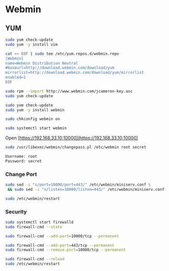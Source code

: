 # Webmin

## YUM

```sh
sudo yum check-update
sudo yum -y install vim
```

```sh
cat << EOF | sudo tee /etc/yum.repos.d/webmin.repo
[Webmin]
name=Webmin Distribution Neutral
#baseurl=http://download.webmin.com/download/yum
mirrorlist=http://download.webmin.com/download/yum/mirrorlist
enabled=1
EOF
```

```sh
sudo rpm --import http://www.webmin.com/jcameron-key.asc
sudo yum check-update
```

```sh
sudo yum check-update
sudo yum -y install webmin
```

```sh
sudo chkconfig webmin on
```

```sh
sudo systemctl start webmin
```

Open [https://192.168.33.10:10000](https://192.168.33.10:10000)

```sh
sudo /usr/libexec/webmin/changepass.pl /etc/webmin root secret
```

```txt
Username: root
Password: secret
```

### Change Port

```sh
sudo sed -i "s/port=10000/port=443/" /etc/webmin/miniserv.conf \
 && sudo sed -i "s/listen=10000/listen=443/" /etc/webmin/miniserv.conf
```

```sh
sudo /etc/webmin/restart
```

### Security

```sh
sudo systemctl start firewalld
sudo firewall-cmd --state
```

```sh
sudo firewall-cmd --add-port=10000/tcp --permanent
```

```sh
sudo firewall-cmd --add-port=443/tcp --permanent
sudo firewall-cmd --remove-port=10000/tcp --permanent
```

```sh
sudo firewall-cmd --reload
sudo /etc/webmin/restart
```

